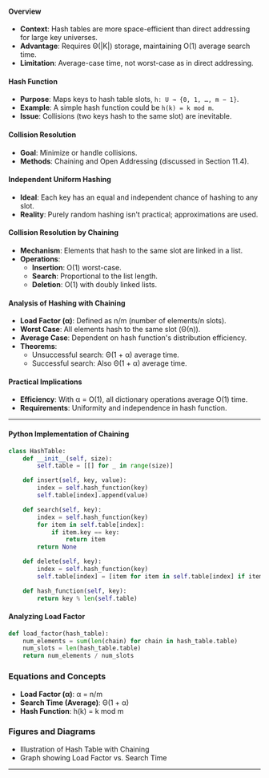 #### Overview
- **Context**: Hash tables are more space-efficient than direct addressing for large key universes.
- **Advantage**: Requires Θ(|K|) storage, maintaining O(1) average search time.
- **Limitation**: Average-case time, not worst-case as in direct addressing.
#### Hash Function
- **Purpose**: Maps keys to hash table slots, `h: U → {0, 1, …, m − 1}`.
- **Example**: A simple hash function could be `h(k) = k mod m`.
- **Issue**: Collisions (two keys hash to the same slot) are inevitable.
#### Collision Resolution
- **Goal**: Minimize or handle collisions.
- **Methods**: Chaining and Open Addressing (discussed in Section 11.4).
#### Independent Uniform Hashing
- **Ideal**: Each key has an equal and independent chance of hashing to any slot.
- **Reality**: Purely random hashing isn't practical; approximations are used.
#### Collision Resolution by Chaining
- **Mechanism**: Elements that hash to the same slot are linked in a list.
- **Operations**:
  - **Insertion**: O(1) worst-case.
  - **Search**: Proportional to the list length.
  - **Deletion**: O(1) with doubly linked lists.
#### Analysis of Hashing with Chaining
- **Load Factor (α)**: Defined as n/m (number of elements/n slots).
- **Worst Case**: All elements hash to the same slot (Θ(n)).
- **Average Case**: Dependent on hash function's distribution efficiency.
- **Theorems**:
  - Unsuccessful search: Θ(1 + α) average time.
  - Successful search: Also Θ(1 + α) average time.
#### Practical Implications
- **Efficiency**: With α = O(1), all dictionary operations average O(1) time.
- **Requirements**: Uniformity and independence in hash function.
---
#### Python Implementation of Chaining
```python
class HashTable:
    def __init__(self, size):
        self.table = [[] for _ in range(size)]

    def insert(self, key, value):
        index = self.hash_function(key)
        self.table[index].append(value)

    def search(self, key):
        index = self.hash_function(key)
        for item in self.table[index]:
            if item.key == key:
                return item
        return None

    def delete(self, key):
        index = self.hash_function(key)
        self.table[index] = [item for item in self.table[index] if item.key != key]

    def hash_function(self, key):
        return key % len(self.table)
```
#### Analyzing Load Factor
```python
def load_factor(hash_table):
    num_elements = sum(len(chain) for chain in hash_table.table)
    num_slots = len(hash_table.table)
    return num_elements / num_slots
```
### Equations and Concepts
- **Load Factor (α)**: α = n/m
- **Search Time (Average)**: Θ(1 + α)
- **Hash Function**: h(k) = k mod m
### Figures and Diagrams
- Illustration of Hash Table with Chaining
- Graph showing Load Factor vs. Search Time
---